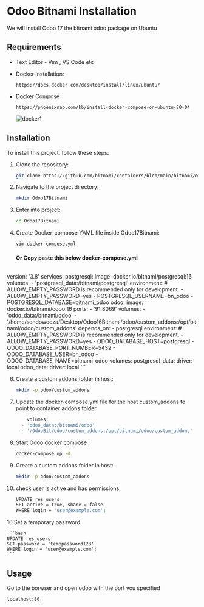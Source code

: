 # Odoo Bitnami Installation

We will install Odoo 17 the bitnami odoo package on Ubuntu 

## Requirements
- Text Editor - Vim , VS Code etc

- Docker Installation:
  ```
  https://docs.docker.com/desktop/install/linux/ubuntu/
  ```
- Docker Compose
  ```
  https://phoenixnap.com/kb/install-docker-compose-on-ubuntu-20-04
  ```
  ![docker1](https://github.com/user-attachments/assets/d6b5186b-79f2-4f58-90c7-1fd7de5ee56f)


## Installation

To install this project, follow these steps:

1. Clone the repository:
    ```bash
    git clone https://github.com/bitnami/containers/blob/main/bitnami/odoo/docker-compose.yml
    ```
2. Navigate to the project directory:
    ```bash
    mkdir Odoo17Bitnami
    ```
3. Enter into project:
    ```bash
    cd Odoo17Bitnami
    ```
4. Create Docker-compose YAML file inside Odoo17Bitnami:
    ```bash
    vim docker-compose.yml
    ```
    #### Or Copy paste this below docker-compose.yml
   ```
version: '3.8'
services:
  postgresql:
    image: docker.io/bitnami/postgresql:16
    volumes:
      - 'postgresql_data:/bitnami/postgresql'
    environment:
      # ALLOW_EMPTY_PASSWORD is recommended only for development.
      - ALLOW_EMPTY_PASSWORD=yes
      - POSTGRESQL_USERNAME=bn_odoo
      - POSTGRESQL_DATABASE=bitnami_odoo
  odoo:
    image: docker.io/bitnami/odoo:16
    ports:
      - '91:8069'
    volumes:
      - 'odoo_data:/bitnami/odoo'
      - '/home/sendowooza/Desktop/Odoo16Bitnami/odoo/custom_addons:/opt/bitnami/odoo/custom_addons'
    depends_on:
      - postgresql
    environment:
      # ALLOW_EMPTY_PASSWORD is recommended only for development.
      - ALLOW_EMPTY_PASSWORD=yes
      - ODOO_DATABASE_HOST=postgresql
      - ODOO_DATABASE_PORT_NUMBER=5432
      - ODOO_DATABASE_USER=bn_odoo
      - ODOO_DATABASE_NAME=bitnami_odoo
volumes:
  postgresql_data:
    driver: local
  odoo_data:
    driver: local
    ```
   
6. Create a custom addons folder in host:
    ```bash
    mkdir -p odoo/custom_addons
    ```
7. Update the docker-compose.yml file for the host custom_addons to point to container addons folder
    ```bash
        volumes:
      - 'odoo_data:/bitnami/odoo'
      - '/OdooBit/odoo/custom_addons:/opt/bitnami/odoo/custom_addons'
    ```
8. Start Odoo docker compose :
    ```bash
   docker-compose up -d
    ```
9. Create a custom addons folder in host:
    ```bash
    mkdir -p odoo/custom_addons
    ```
10. check user is active and has permissions
    ```bash
    UPDATE res_users 
    SET active = true, share = false 
    WHERE login = 'user@example.com';
    ```
10 Set a temporary password

    ```bash
    UPDATE res_users 
    SET password = 'temppassword123'
    WHERE login = 'user@example.com';
    ```
## Usage

Go to the borwser and open odoo with the port you specified

```bash
localhost:80
